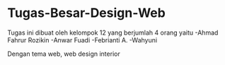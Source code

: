 # Tugas-Besar-Design-Web


Tugas ini dibuat oleh kelompok 12 yang berjumlah 4 orang yaitu
-Ahmad Fahrur Rozikin
-Anwar Fuadi
-Febrianti A.
-Wahyuni 

Dengan tema web, web design interior 
